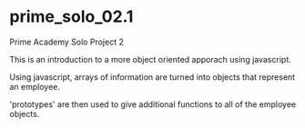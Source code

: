 # prime_solo_02.1

Prime Academy Solo Project 2

This is an introduction to a more object oriented apporach using javascript.

Using javascript, arrays of information are turned into objects that represent an employee.

'prototypes' are then used to give additional functions to all of the employee objects.
